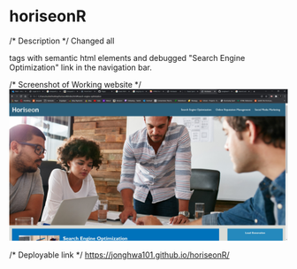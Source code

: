 # horiseonR
/* Description */
Changed all <div> tags with semantic html elements and debugged "Search Engine Optimization" link in the navigation bar. 

/* Screenshot of Working website */
![Horiseon](/assets/images/workingWebsitesScreenshot.jpg)

/* Deployable link */
https://jonghwa101.github.io/horiseonR/
